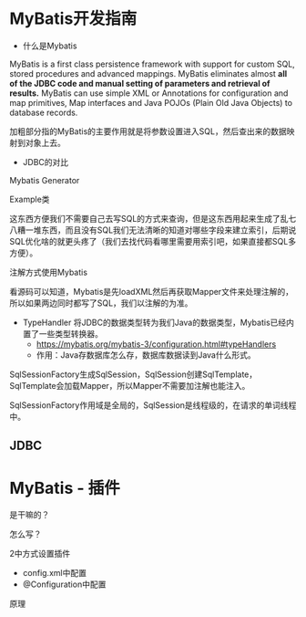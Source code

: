 # MyBatis开发指南

- 什么是Mybatis

MyBatis is a first class persistence framework with support for custom SQL, stored procedures and advanced mappings. MyBatis eliminates almost **all of the JDBC code and manual setting of parameters and retrieval of results.** MyBatis can use simple XML or Annotations for configuration and map primitives, Map interfaces and Java POJOs (Plain Old Java Objects) to database records.



加粗部分指的MyBatis的主要作用就是将参数设置进入SQL，然后查出来的数据映射到对象上去。

- JDBC的对比



Mybatis Generator

Example类

这东西方便我们不需要自己去写SQL的方式来查询，但是这东西用起来生成了乱七八糟一堆东西，而且没有SQL我们无法清晰的知道对哪些字段来建立索引，后期说SQL优化啥的就更头疼了（我们去找代码看哪里需要用索引吧，如果直接都SQL多方便）。

注解方式使用Mybatis

看源码可以知道，Mybatis是先loadXML然后再获取Mapper文件来处理注解的，所以如果两边同时都写了SQL，我们以注解的为准。





- TypeHandler 将JDBC的数据类型转为我们Java的数据类型，Mybatis已经内置了一些类型转换器。
  - https://mybatis.org/mybatis-3/configuration.html#typeHandlers
  - 作用：Java存数据库怎么存，数据库数据读到Java什么形式。





SqlSessionFactory生成SqlSession，SqlSession创建SqlTemplate，SqlTemplate会加载Mapper，所以Mapper不需要加注解也能注入。

SqlSessionFactory作用域是全局的，SqlSession是线程级的，在请求的单词线程中。





## JDBC









# MyBatis - 插件

是干嘛的？

怎么写？





2中方式设置插件

- config.xml中配置
- @Configuration中配置

原理 



